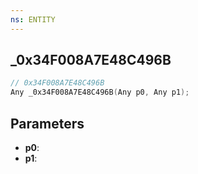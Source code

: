 ```yaml
---
ns: ENTITY
---
```

## _0x34F008A7E48C496B

```c
// 0x34F008A7E48C496B
Any _0x34F008A7E48C496B(Any p0, Any p1);
```

## Parameters
* **p0**:
* **p1**:
